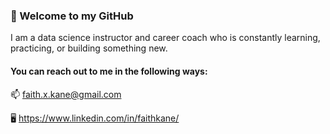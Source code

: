 ### 👋 Welcome to my GitHub

I am a data science instructor and career coach who is constantly learning, practicing, or building something new.

#### You can reach out to me in the following ways:

📫 faith.x.kane@gmail.com

🖥 https://www.linkedin.com/in/faithkane/

<!--
**faithkane3/faithkane3** is a ✨ _special_ ✨ repository because its `README.md` (this file) appears on your GitHub profile.

Here are some ideas to get you started:

- 🔭 I’m currently working on ...
- 🌱 I’m currently learning ...
- 👯 I’m looking to collaborate on ...
- 🤔 I’m looking for help with ...
- 💬 Ask me about ...
- 📫 How to reach me: ...
- 😄 Pronouns: ...
- ⚡ Fun fact: ...
-->
